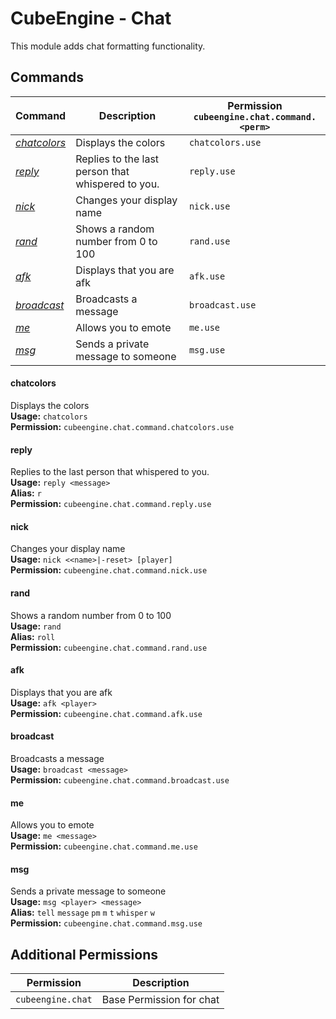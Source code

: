 # CubeEngine - Chat
This module adds chat formatting functionality.
## Commands
| Command | Description | Permission<br>`cubeengine.chat.command.<perm>` |
| --- | --- | --- |
| [*chatcolors*](#chatcolors) | Displays the colors | `chatcolors.use` |
| [*reply*](#reply) | Replies to the last person that whispered to you. | `reply.use` |
| [*nick*](#nick) | Changes your display name | `nick.use` |
| [*rand*](#rand) | Shows a random number from 0 to 100 | `rand.use` |
| [*afk*](#afk) | Displays that you are afk | `afk.use` |
| [*broadcast*](#broadcast) | Broadcasts a message | `broadcast.use` |
| [*me*](#me) | Allows you to emote | `me.use` |
| [*msg*](#msg) | Sends a private message to someone | `msg.use` |
#### chatcolors  
Displays the colors  
**Usage:** `chatcolors `  
**Permission:** `cubeengine.chat.command.chatcolors.use`  
  
#### reply  
Replies to the last person that whispered to you.  
**Usage:** `reply <message>`  
**Alias:** `r`  
**Permission:** `cubeengine.chat.command.reply.use`  
  
#### nick  
Changes your display name  
**Usage:** `nick <<name>|-reset> [player]`  
**Permission:** `cubeengine.chat.command.nick.use`  
  
#### rand  
Shows a random number from 0 to 100  
**Usage:** `rand `  
**Alias:** `roll`  
**Permission:** `cubeengine.chat.command.rand.use`  
  
#### afk  
Displays that you are afk  
**Usage:** `afk <player>`  
**Permission:** `cubeengine.chat.command.afk.use`  
  
#### broadcast  
Broadcasts a message  
**Usage:** `broadcast <message>`  
**Permission:** `cubeengine.chat.command.broadcast.use`  
  
#### me  
Allows you to emote  
**Usage:** `me <message>`  
**Permission:** `cubeengine.chat.command.me.use`  
  
#### msg  
Sends a private message to someone  
**Usage:** `msg <player> <message>`  
**Alias:** `tell` `message` `pm` `m` `t` `whisper` `w`  
**Permission:** `cubeengine.chat.command.msg.use`  
  
## Additional Permissions

| Permission | Description |
| --- | --- |
| `cubeengine.chat` | Base Permission for chat |